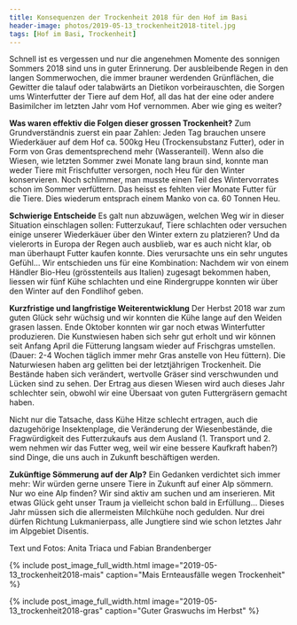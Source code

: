 ```yaml
---
title: Konsequenzen der Trockenheit 2018 für den Hof im Basi
header-image: photos/2019-05-13_trockenheit2018-titel.jpg
tags: [Hof im Basi, Trockenheit]
---
```

 
Schnell ist es vergessen und nur die angenehmen Momente des sonnigen Sommers 2018 sind uns in guter Erinnerung. Der ausbleibende 
Regen in den langen Sommerwochen, die immer brauner werdenden Grünflächen, die Gewitter die talauf oder talabwärts an Dietikon 
vorbeirauschten, die Sorgen ums Winterfutter der Tiere auf dem Hof, all das hat der eine oder andere Basimilcher im letzten Jahr 
vom Hof vernommen. Aber wie ging es weiter? 

**Was waren effektiv die Folgen dieser grossen Trockenheit?**
Zum Grundverständnis zuerst ein paar Zahlen: Jeden Tag brauchen unsere Wiederkäuer auf dem Hof ca. 500kg Heu (Trockensubstanz Futter), 
oder in Form von Gras dementsprechend mehr (Wasseranteil). Wenn also die Wiesen, wie letzten Sommer zwei Monate lang braun sind, konnte
man weder Tiere mit Frischfutter versorgen, noch Heu für den Winter konservieren. Noch schlimmer, man musste einen Teil des 
Wintervorrates schon im Sommer verfüttern. Das heisst es fehlten vier Monate Futter für die Tiere. Dies wiederum entsprach einem 
Manko von ca. 60 Tonnen Heu.

**Schwierige Entscheide**
Es galt nun abzuwägen, welchen Weg wir in dieser Situation einschlagen sollen: Futterzukauf, Tiere schlachten oder versuchen einige 
unserer Wiederkäuer über den Winter extern zu platzieren? Und da vielerorts in Europa der Regen auch ausblieb, war es auch nicht klar, 
ob man überhaupt Futter kaufen konnte. Dies verursachte uns ein sehr ungutes Gefühl… Wir entschieden uns für eine Kombination: Nachdem 
wir von einem Händler Bio-Heu (grösstenteils aus Italien) zugesagt bekommen haben, liessen wir fünf Kühe schlachten und eine 
Rindergruppe konnten wir über den Winter auf den Fondlihof geben. 

**Kurzfristige und langfristige Weiterentwicklung**
Der Herbst 2018  war zum guten Glück sehr wüchsig und wir konnten die Kühe lange auf den Weiden grasen lassen. Ende Oktober konnten wir
gar noch etwas Winterfutter produzieren. Die Kunstwiesen haben sich sehr gut erholt und wir können seit Anfang April die Fütterung 
langsam wieder auf Frischgras umstellen. (Dauer: 2-4 Wochen täglich immer mehr Gras anstelle von Heu füttern). Die Naturwiesen haben 
arg gelitten bei der letztjährigen Trockenheit. Die Bestände haben sich verändert, wertvolle Gräser sind verschwunden und Lücken sind 
zu sehen. Der Ertrag aus diesen Wiesen wird auch dieses Jahr schlechter sein, obwohl wir eine Übersaat von guten Futtergräsern gemacht
haben.

Nicht nur die Tatsache, dass Kühe Hitze schlecht ertragen, auch die dazugehörige Insektenplage, die Veränderung der Wiesenbestände, die 
Fragwürdigkeit des Futterzukaufs aus dem Ausland (1. Transport und 2. wem nehmen wir das Futter weg, weil wir eine bessere Kaufkraft 
haben?) sind Dinge, die uns auch in Zukunft beschäftigen werden.


**Zukünftige Sömmerung auf der Alp?**
Ein Gedanken verdichtet sich immer mehr: Wir würden gerne unsere Tiere in Zukunft auf einer Alp sömmern. Nur wo eine Alp finden? Wir 
sind aktiv am suchen und am inserieren. Mit etwas Glück geht unser Traum ja vielleicht schon bald in Erfüllung… Dieses Jahr müssen sich
die allermeisten Milchkühe noch gedulden. Nur drei dürfen Richtung Lukmanierpass, alle Jungtiere sind wie schon letztes Jahr im 
Alpgebiet Disentis.

Text und Fotos: Anita Triaca und Fabian Brandenberger


{% include post_image_full_width.html image="2019-05-13_trockenheit2018-mais" caption="Mais Ernteausfälle wegen Trockenheit" %}

{% include post_image_full_width.html image="2019-05-13_trockenheit2018-gras" caption="Guter Graswuchs im Herbst" %}
